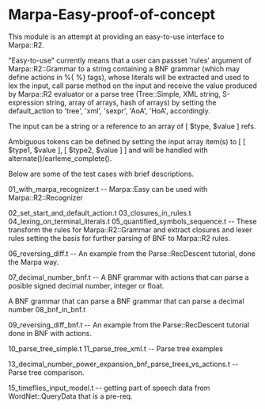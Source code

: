Marpa-Easy-proof-of-concept
===========================

This module is an attempt at providing an easy-to-use interface 
to Marpa::R2.

"Easy-to-use" currently means that a user can passset 'rules' argument 
of Marpa::R2::Grammar to a string containing a BNF grammar (which
may define actions in %{ %} tags), whose literals will be extracted and 
used to lex the input, call parse method on the input and receive 
the value produced by Marpa::R2 evaluator or a parse tree (Tree::Simple, 
XML string, S-expression string, array of arrays, hash of arrays) 
by setting the default_action to 'tree', 'xml', 'sexpr', 'AoA', 
'HoA', accordingly. 

The input can be a string or a reference to an array of [ $type, $value ] refs. 

Ambiguous tokens can be defined by setting the input array item(s) to 
[ [ $type1, $value ],  [ $type2, $value ] ] and will be handled with 
alternate()/earleme_complete().

Below are some of the test cases with brief descriptions.

01_with_marpa_recognizer.t -- Marpa::Easy can be used with Marpa::R2::Recognizer

02_set_start_and_default_action.t
03_closures_in_rules.t
04_lexing_on_terminal_literals.t
05_quantified_symbols_sequence.t -- These transform the rules 
for Marpa::R2::Grammar and extract closures and lexer rules 
setting the basis for further parsing of BNF to Marpa::R2 rules.

06_reversing_diff.t -- An example from the Parse::RecDescent 
tutorial, done the Marpa way.

07_decimal_number_bnf.t -- A BNF grammar with actions that can parse a posible signed decimal 
number, integer or float.

A BNF grammar that can parse a BNF grammar that can parse a decimal number
08_bnf_in_bnf.t

09_reversing_diff_bnf.t -- An example from the Parse::RecDescent 
tutorial done in BNF with actions.

10_parse_tree_simple.t
11_parse_tree_xml.t -- Parse tree examples

13_decimal_number_power_expansion_bnf_parse_trees_vs_actions.t -- Parse 
tree comparison.

15_timeflies_input_model.t -- getting part of speech data from WordNet::QueryData 
that is a pre-req.
